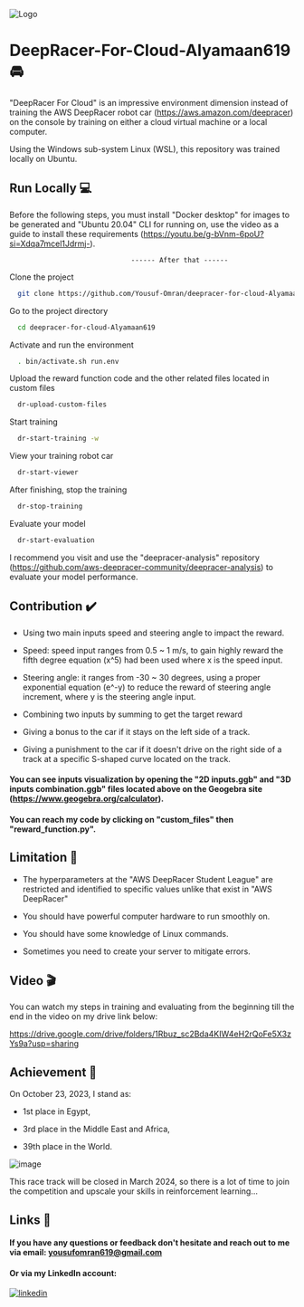 
![Logo](https://images.fineartamerica.com/images/artworkimages/mediumlarge/3/stand-with-palestine-tinh-tran-le-thanh.jpg)


# DeepRacer-For-Cloud-Alyamaan619 🚘 

"DeepRacer For Cloud" is an impressive environment dimension instead of training the AWS DeepRacer robot car (https://aws.amazon.com/deepracer) on the console by training on either a cloud virtual machine or a local computer.

Using the Windows sub-system Linux (WSL), this repository was trained locally on Ubuntu.
## Run Locally 💻

Before the following steps, you must install "Docker desktop" for images to be generated and "Ubuntu 20.04" CLI for running on, use the video as a guide to install these requirements (https://youtu.be/g-bVnm-6poU?si=Xdqa7mcel1Jdrmj-).

                                  ------ After that ------ 

Clone the project

```bash
  git clone https://github.com/Yousuf-Omran/deepracer-for-cloud-Alyamaan619
```

Go to the project directory

```bash
  cd deepracer-for-cloud-Alyamaan619
```

Activate and run the environment

```bash
  . bin/activate.sh run.env
```

Upload the reward function code and the other related files located in custom files
```bash
  dr-upload-custom-files
```

Start training

```bash
  dr-start-training -w
```

View your training robot car

```bash
  dr-start-viewer 
```
After finishing, stop the training

```bash
  dr-stop-training 
```

Evaluate your model

```bash
  dr-start-evaluation
```
I recommend you visit and use the "deepracer-analysis" repository (https://github.com/aws-deepracer-community/deepracer-analysis) to evaluate your model performance.

## Contribution ✔️  

- Using two main inputs speed and steering angle to impact the reward.
- Speed: speed input ranges from 0.5 ~ 1 m/s, to gain highly reward the fifth degree equation (x^5) had been used where x is the speed input.
- Steering angle: it ranges from -30 ~ 30 degrees, using a proper exponential equation (e^-y) to reduce the reward of steering angle increment, where y is the steering angle input.

- Combining two inputs by summing to get the target reward
- Giving a bonus to the car if it stays on the left side of a track.
- Giving a punishment to the car if it doesn't drive on the right side of a track at a specific S-shaped curve located on the track.

#### You can see inputs visualization by opening the "2D inputs.ggb" and "3D inputs combination.ggb" files located above on the Geogebra site (https://www.geogebra.org/calculator).

#### You can reach my code by clicking on "custom_files" then "reward_function.py".




## Limitation 💢
- The hyperparameters at the "AWS DeepRacer Student League" are restricted and identified to specific values unlike that exist in "AWS DeepRacer" 
- You should have powerful computer hardware to run smoothly on.

- You should have some knowledge of Linux commands.
- Sometimes you need to create your server to mitigate errors.

## Video 🎬 

You can watch my steps in training and evaluating from the beginning till the end in the video on my drive link below: 

https://drive.google.com/drive/folders/1Rbuz_sc2Bda4KIW4eH2rQoFe5X3zYs9a?usp=sharing
## Achievement 💯 
On October 23, 2023, I stand as:
- 1st place in Egypt,
 
- 3rd place in the Middle East and Africa,

- 39th place in the World.
  
![image](https://github.com/Yousuf-Omran/deepracer-for-cloud-Alyamaan619/assets/134161427/89b03883-52f4-43b4-9fbb-7e96de847b78)


This race track will be closed in March 2024, so there is a lot of time to join the competition and upscale your skills in reinforcement learning...

## Links 🔗 

#### If you have any questions or feedback don't hesitate and reach out to me via email: yousufomran619@gmail.com

#### Or via my LinkedIn account:

[![linkedin](https://img.shields.io/badge/linkedin-0A66C2?style=for-the-badge&logo=linkedin&logoColor=white)](https://www.linkedin.com/in/yousuf-omran-5b2884243/)



